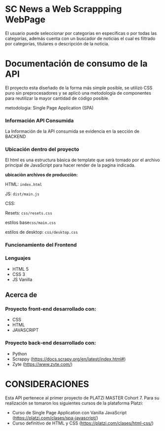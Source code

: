 # SC News a Web Scrappping WebPage
El usuario puede seleccionar por categorías en específicas o por todas las categorías, además cuenta con un buscador de noticias el cual es filtrado por categorías, titulares o descripción de la noticia.

# Documentación de consumo de la API

El proyecto esta diseñado de la forma más simple posible, se utilizò CSS puro sin preprocesadores y se aplicò una metodología de componentes para reutilizar la mayor cantidad de código posible.

metodologia: Single Page Application (SPA)

### Información API Consumida

La Información de la API consumida se evidencia en la sección de BACKEND

### Ubicación dentro del proyecto

El html es una estructura bàsica de template que serà tomado por el archivo principal de JavaScript  para hacer render de la pagina indicada.

**ubicaciòn archivos de producciòn:**

HTML: `index.html`

JS: `dist/main.js`

CSS: 

Resets: `css/resets.css`

estilos base`css/main.css`

estilos de desktop: `css/desktop.css`

### Funcionamiento del Frontend

### Lenguajes

- HTML 5
- CSS 3
- JS Vanilla

## Acerca de

### Proyecto front-end desarrollado con:
- CSS
- HTML
- JAVASCRIPT

### Proyecto back-end desarrollado con:
- Python
- Scrappy (https://docs.scrapy.org/en/latest/index.html#)
- Zyte (https://www.zyte.com/)

# CONSIDERACIONES
Esta API pertenece al primer proyecto de PLATZI MASTER Cohort 7. Para su realización se tomaron los siguientes cursos de la plataforma Platzi:
- Curso de Single Page Application con Vanilla JavaScript (https://platzi.com/clases/spa-javascript/)
- Curso definitivo de HTML y CSS (https://platzi.com/clases/html-css/)
